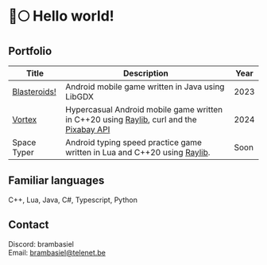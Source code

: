 # 🐺🌕 Hello world!

## Portfolio
| Title | Description | Year | 
| -------------- | --------- | -- |
| [Blasteroids!](https://play.google.com/store/apps/details?id=com.doomhowl.blasteroids) | Android mobile game written in Java using LibGDX | 2023 |
| [Vortex](https://play.google.com/store/apps/details?id=com.doomhowl.vortex) | Hypercasual Android mobile game written in C++20 using [Raylib](https://github.com/raysan5/raylib), curl and the [Pixabay API](https://pixabay.com/service/about/api/) | 2024 |
| Space Typer | Android typing speed practice game written in Lua and C++20 using [Raylib](https://github.com/raysan5/raylib). | Soon |

## Familiar languages
C++, Lua, Java, C#, Typescript, Python

## Contact
Discord: brambasiel<br>
Email: brambasiel@telenet.be

